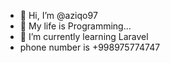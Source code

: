 - 👋 Hi, I’m @aziqo97
- 👀 My life is Programming...
- 🌱 I’m currently learning Laravel
- phone number is +998975774747
